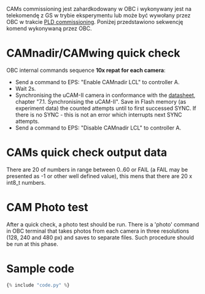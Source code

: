 CAMs commissioning jest zahardkodowany w OBC i wykonywany jest na telekomendę z GS w trybie eksperymentu lub może być wywołany przez OBC w trakcie [PLD commissioning](mission_plan/commissioning/pld.md). Poniżej przedstawiono sekwencję komend wykonywaną przez OBC.

CAMnadir/CAMwing quick check
==
OBC internal commands sequence **10x repat for each camera**:
* Send a command to EPS: "Enable CAMnadir LCL" to controller A.
* Wait 2s.
* Synchronising the uCAM-II camera in conformance with the [datasheet](https://team.pw-sat.pl/diffusion/PWSAT/browse/cam/_doc/cam_datasheet_4d-systems_serial-camera-module-ucam-ii.pdf), chapter "7.1. Synchronising the uCAM-II". Save in Flash memory (as experiment data) the counted attempts until to first successed SYNC. If there is no SYNC - this is not an error which interrupts next SYNC attempts.
* Send a command to EPS: "Disable CAMnadir LCL" to controller A.

CAMs quick check output data
==
There are 20 of numbers in range between 0..60 or FAIL (a FAIL may be presented as -1 or other well defined value), this mens that there are 20 x int8_t numbers.

CAM Photo test
==
After a quick check, a photo test should be run. There is a 'photo' command in OBC terminal that takes photos from each camera in three resolutions (128, 240 and 480 px) and saves to separate files. Such procedure should be run at this phase. 

# Sample code

```python
{% include "code.py" %}
```
